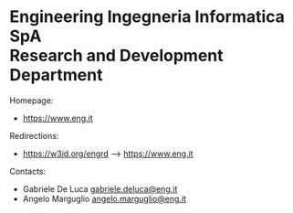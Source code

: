 Engineering Ingegneria Informatica SpA <br/> Research and Development Department
============================================================================

Homepage:
* https://www.eng.it

Redirections:
* https://w3id.org/engrd --> https://www.eng.it

Contacts: 
* Gabriele De Luca <gabriele.deluca@eng.it>
* Angelo Marguglio <angelo.marguglio@eng.it>
